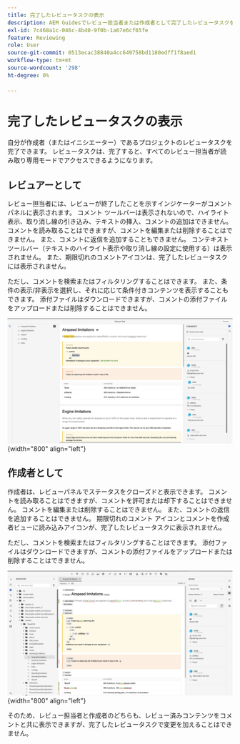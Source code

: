 ```yaml
---
title: 完了したレビュータスクの表示
description: AEM Guidesでレビュー担当者または作成者として完了したレビュータスクを表示する方法を理解する。
exl-id: 7c468a1c-046c-4b40-9f0b-1a67e6cf65fe
feature: Reviewing
role: User
source-git-commit: 0513ecac38840a4cc649758bd1180edff1f8aed1
workflow-type: tm+mt
source-wordcount: '298'
ht-degree: 0%

---
```


# 完了したレビュータスクの表示

自分が作成者（またはイニシエーター）であるプロジェクトのレビュータスクを完了できます。 レビュータスクは、完了すると、すべてのレビュー担当者が読み取り専用モードでアクセスできるようになります。

## レビュアーとして

レビュー担当者には、レビューが終了したことを示すインジケーターがコメントパネルに表示されます。 コメント ツールバーは表示されないので、ハイライト表示、取り消し線の引き込み、テキストの挿入、コメントの追加はできません。 コメントを読み取ることはできますが、コメントを編集または削除することはできません。 また、コメントに返信を追加することもできません。 コンテキストツールバー（テキストのハイライト表示や取り消し線の設定に使用する）は表示されません。 また、期限切れのコメントアイコンは、完了したレビュータスクには表示されません。

ただし、コメントを検索またはフィルタリングすることはできます。 また、条件の表示/非表示を選択し、それに応じて条件付きコンテンツを表示することもできます。 添付ファイルはダウンロードできますが、コメントの添付ファイルをアップロードまたは削除することはできません。

![](images/complete-task-reviewer.png){width="800" align="left"}


## 作成者として

作成者は、レビューパネルでステータスをクローズドと表示できます。 コメントを読み取ることはできますが、コメントを許可または却下することはできません。 コメントを編集または削除することはできません。 また、コメントの返信を追加することはできません。 期限切れのコメント アイコンとコメントを作成者ビューに読み込みアイコンが、完了したレビュータスクに表示されません。

ただし、コメントを検索またはフィルタリングすることはできます。 添付ファイルはダウンロードできますが、コメントの添付ファイルをアップロードまたは削除することはできません。

![](images/completed-task-author.png){width="800" align="left"}

そのため、レビュー担当者と作成者のどちらも、レビュー済みコンテンツをコメントと共に表示できますが、完了したレビュータスクで変更を加えることはできません。
